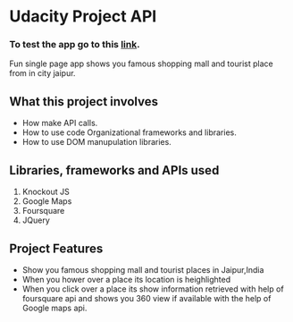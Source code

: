 # Udacity Project API

### To test the app go to this [link](https://ceoatbetrworld.github.io/ProjectAPI/).

Fun single page app shows you famous shopping mall and tourist place from in city jaipur. 


## What this project involves 

* How make API calls.
* How to use code Organizational frameworks and libraries.
* How to use DOM manupulation libraries.

## Libraries, frameworks and APIs used
1. Knockout JS
2. Google Maps
3. Foursquare
5. JQuery

## Project Features

* Show you famous shopping mall and tourist places in Jaipur,India
* When you hower over a place its location is heighlighted
* When you click over a place its show information retrieved with help of foursquare api and shows you 360 view if available with the help of Google maps api.




